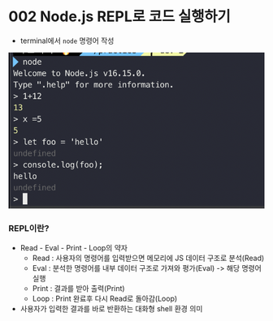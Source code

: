 # 002 Node.js REPL로 코드 실행하기

- terminal에서 `node` 명령어 작성

![코드 작성 해봄 해봄](002.png)

### REPL이란?

- Read - Eval - Print - Loop의 약자
  - Read : 사용자의 명령어를 입력받으면 메모리에 JS 데이터 구조로 분석(Read)
  - Eval : 분석한 명령어를 내부 데이터 구조로 가져와 평가(Eval) -> 해당 명령어 실행
  - Print : 결과를 받아 출력(Print)
  - Loop : Print 완료후 다시 Read로 돌아감(Loop)
- 사용자가 입력한 결과를 바로 반환하는 대화형 shell 환경 의미
